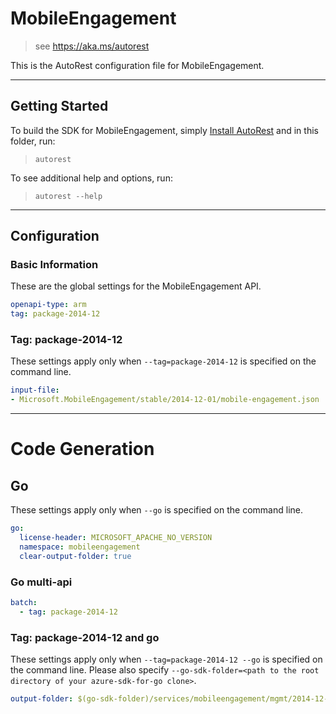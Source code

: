 # MobileEngagement
    
> see https://aka.ms/autorest

This is the AutoRest configuration file for MobileEngagement.



---
## Getting Started 
To build the SDK for MobileEngagement, simply [Install AutoRest](https://aka.ms/autorest/install) and in this folder, run:

> `autorest`

To see additional help and options, run:

> `autorest --help`
---

## Configuration



### Basic Information 
These are the global settings for the MobileEngagement API.

``` yaml
openapi-type: arm
tag: package-2014-12
```


### Tag: package-2014-12

These settings apply only when `--tag=package-2014-12` is specified on the command line.

``` yaml $(tag) == 'package-2014-12'
input-file:
- Microsoft.MobileEngagement/stable/2014-12-01/mobile-engagement.json
```


---
# Code Generation


## Go

These settings apply only when `--go` is specified on the command line.

``` yaml $(go)
go:
  license-header: MICROSOFT_APACHE_NO_VERSION
  namespace: mobileengagement
  clear-output-folder: true
```

### Go multi-api

``` yaml $(go) && $(multiapi)
batch:
  - tag: package-2014-12
```

### Tag: package-2014-12 and go

These settings apply only when `--tag=package-2014-12 --go` is specified on the command line.
Please also specify `--go-sdk-folder=<path to the root directory of your azure-sdk-for-go clone>`.

``` yaml $(tag) == 'package-2014-12' && $(go)
output-folder: $(go-sdk-folder)/services/mobileengagement/mgmt/2014-12-01/mobileengagement
```
